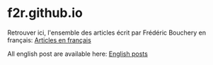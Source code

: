 f2r.github.io
=============

Retrouver ici, l'ensemble des articles écrit par Frédéric Bouchery en français: [Articles en français](/fr/)

All english post are available here: [English posts](/en/)
